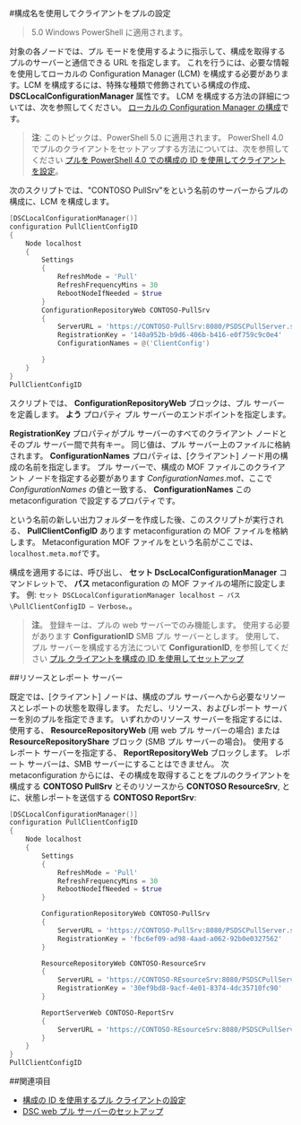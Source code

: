 #構成名を使用してクライアントをプルの設定

> 5.0 Windows PowerShell に適用されます。

対象の各ノードでは、プル モードを使用するように指示して、構成を取得するプルのサーバーと通信できる URL を指定します。 これを行うには、必要な情報を使用してローカルの Configuration Manager (LCM) を構成する必要があります。LCM を構成するには、特殊な種類で修飾されている構成の作成、 **DSCLocalConfigurationManager** 属性です。 LCM を構成する方法の詳細については、次を参照してください。 [ローカルの Configuration Manager の構成](metaConfig.md)です。

> **注**: このトピックは、PowerShell 5.0 に適用されます。 PowerShell 4.0 でプルのクライアントをセットアップする方法については、次を参照してください [プルを PowerShell 4.0 での構成の ID を使用してクライアントを設定](pullClientConfigID4.md)。

次のスクリプトでは、"CONTOSO PullSrv"をという名前のサーバーからプルの構成に、LCM を構成します。

```powershell
[DSCLocalConfigurationManager()]
configuration PullClientConfigID
{
    Node localhost
    {
        Settings
        {
            RefreshMode = 'Pull'
            RefreshFrequencyMins = 30 
            RebootNodeIfNeeded = $true
        }
        ConfigurationRepositoryWeb CONTOSO-PullSrv
        {
            ServerURL = 'https://CONTOSO-PullSrv:8080/PSDSCPullServer.svc'
            RegistrationKey = '140a952b-b9d6-406b-b416-e0f759c9c0e4'
            ConfigurationNames = @('ClientConfig')

        }      
    }
}
PullClientConfigID
```

スクリプトでは、 **ConfigurationRepositoryWeb** ブロックは、プル サーバーを定義します。  **よう** プロパティ プル サーバーのエンドポイントを指定します。

**RegistrationKey** プロパティがプル サーバーのすべてのクライアント ノードとそのプル サーバー間で共有キー。 同じ値は、プル サーバー上のファイルに格納されます。  **ConfigurationNames** プロパティは、[クライアント] ノード用の構成の名前を指定します。 プル サーバーで、構成の MOF ファイルこのクライアント ノードを指定する必要があります *ConfigurationNames*.mof、ここで *ConfigurationNames* の値と一致する、 **ConfigurationNames** この metaconfiguration で設定するプロパティです。

という名前の新しい出力フォルダーを作成した後、このスクリプトが実行される、 **PullClientConfigID** あります metaconfiguration の MOF ファイルを格納します。 Metaconfiguration MOF ファイルをという名前がここでは、 `localhost.meta.mof`です。

構成を適用するには、呼び出し、 **セット DscLocalConfigurationManager** コマンドレットで、 **パス** metaconfiguration の MOF ファイルの場所に設定します。 例: `セット DSCLocalConfigurationManager localhost – パス \PullClientConfigID – Verbose。`。

> **注**。 登録キーは、プルの web サーバーでのみ機能します。 使用する必要があります **ConfigurationID** SMB プル サーバーとします。 使用して、プル サーバーを構成する方法について **ConfigurationID**, を参照してください [プル クライアントを構成の ID を使用してセットアップ](pullClientConfigID.md)

##リソースとレポート サーバー

既定では、[クライアント] ノードは、構成のプル サーバーへから必要なリソースとレポートの状態を取得します。 ただし、リソース、およびレポート サーバーを別のプルを指定できます。
いずれかのリソース サーバーを指定するには、使用する、 **ResourceRepositoryWeb** (用 web プル サーバーの場合) または **ResourceRepositoryShare** ブロック (SMB プル サーバーの場合)。
使用するレポート サーバーを指定する、 **ReportRepositoryWeb** ブロックします。 レポート サーバーは、SMB サーバーにすることはできません。
次 metaconfiguration からには、その構成を取得することをプルのクライアントを構成する **CONTOSO PullSrv** とそのリソースから **CONTOSO ResourceSrv**, とに、状態レポートを送信する **CONTOSO ReportSrv**:

```powershell
[DSCLocalConfigurationManager()]
configuration PullClientConfigID
{
    Node localhost
    {
        Settings
        {
            RefreshMode = 'Pull'
            RefreshFrequencyMins = 30 
            RebootNodeIfNeeded = $true
        }

        ConfigurationRepositoryWeb CONTOSO-PullSrv
        {
            ServerURL = 'https://CONTOSO-PullSrv:8080/PSDSCPullServer.svc'
            RegistrationKey = 'fbc6ef09-ad98-4aad-a062-92b0e0327562'
        }

        ResourceRepositoryWeb CONTOSO-ResourceSrv
        {
            ServerURL = 'https://CONTOSO-REsourceSrv:8080/PSDSCPullServer.svc'
            RegistrationKey = '30ef9bd8-9acf-4e01-8374-4dc35710fc90'
        }

        ReportServerWeb CONTOSO-ReportSrv
        {
            ServerURL = 'https://CONTOSO-REsourceSrv:8080/PSDSCPullServer.svc'
        }
    }
}
PullClientConfigID
```

##関連項目

* [構成の ID を使用するプル クライアントの設定](pullClientConfigID.md)
* [DSC web プル サーバーのセットアップ](pullServer.md)




